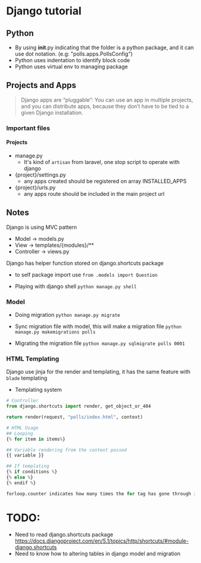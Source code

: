 # Django tutorial

## Python
- By using __init__.py indicating that the folder is a python package, and it can use dot notation. (e.g: "polls.apps.PollsConfig")
- Python uses indentation to identify block code
- Python uses virtual env to managing package

## Projects and Apps
> Django apps are “pluggable”: You can use an app in multiple projects, and you can distribute apps, because they don’t have to be tied to a given Django installation.

### Important files
#### Projects
- manage.py
    - It's kind of `artisan` from laravel, one stop script to operate with django
- {project}/settings.py
    - any apps created should be registered on array INSTALLED_APPS
- {project}/urls.py
    - any apps route should be included in the main project url

## Notes 
Django is using MVC pattern
- Model -> models.py
- View -> templates/{modules}/**
- Controller -> views.py

Django has helper function stored on django.shortcuts package

- to self package import use 
`from .models import Question`

- Playing with django shell
`python manage.py shell`


### Model
- Doing migration
`python manage.py migrate`

- Sync migration file with model, this will make a migration file
`python manage.py makemigrations polls`

- Migrating the migration file
`python manage.py sqlmigrate polls 0001`

### HTML Templating
Django use jinja for the render and templating, it has the same feature with `blade` templating

- Templating system
```py
# Controller
from django.shortcuts import render, get_object_or_404

return render(request, "polls/index.html", context)

# HTML Usage
## Looping
{% for item in items%}

## Variable rendering from the context passed
{{ variable }}

## If templating
{% if conditions %}
{% else %}
{% endif %}

forloop.counter indicates how many times the for tag has gone through its loop
```

# TODO:
- Need to read django.shortcuts package
https://docs.djangoproject.com/en/5.1/topics/http/shortcuts/#module-django.shortcuts
- Need to know how to altering tables in django model and migration
